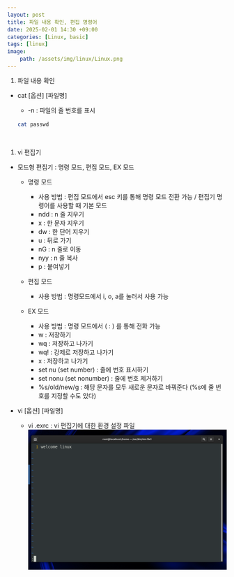 ```yaml
---
layout: post
title: 파일 내용 확인, 편집 명령어
date: 2025-02-01 14:30 +09:00
categories: [Linux, basic]
tags: [linux]
image:
    path: /assets/img/linux/Linux.png
---
```


1. 파일 내용 확인
- cat [옵션] [파일명]
    - -n : 파일의 줄 번호를 표시
    ```bash
    cat passwd
    ```

    <br>
1. vi 편집기
- 모드형 편집기 : 명령 모드, 편집 모드, EX 모드
    - 명령 모드
        - 사용 방법 : 편집 모드에서 esc 키를 통해 명령 모드 전환 가능 / 편집기 명령어를 사용할 때 기본 모드 
        - ndd : n 줄 지우기
        - x : 한 문자 지우기
        - dw : 한 단어 지우기 
        - u : 뒤로 가기
        - nG :  n 줄로 이동
        - nyy : n 줄 복사
        - p : 붙여넣기

    - 편집 모드
        - 사용 방법 : 명령모드에서 i, o, a를 눌러서 사용 가능

    - EX 모드
        -  사용 방법 : 명령 모드에서 ( : ) 를 통해 전화 가능
        - w : 저장하기
        - wq : 저장하고 나가기
        - wq! : 강제로 저장하고 나가기
        - x : 저장하고 나가기
        - set nu (set number) : 줄에 번호 표시하기
        - set nonu (set nonumber) : 줄에 번호 제거하기
        - %s/old/new/g : 해당 문자를 모두 새로운 문자로 바꿔준다 (%s에 줄 번호를 지정할 수도 있다)

- vi [옵션] [파일명]
    - vi .exrc : vi 편집기에 대한 환경 설정 파일
    ![vi 편집기 화면](/assets/img/linux/11vieditor.png)